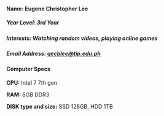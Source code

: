 #### **Name:** Eugene Christopher Lee
##### **Year Level:** 3rd Year
##### **Interests:** _Watching random videos, playing online games_
##### **Email Address:** qecblee@tip.edu.ph
#### **Computer Specs**

**CPU:** Intel 7 7th gen

**RAM:** 8GB DDR3

**DISK type and size:** SSD 128GB, HDD 1TB
